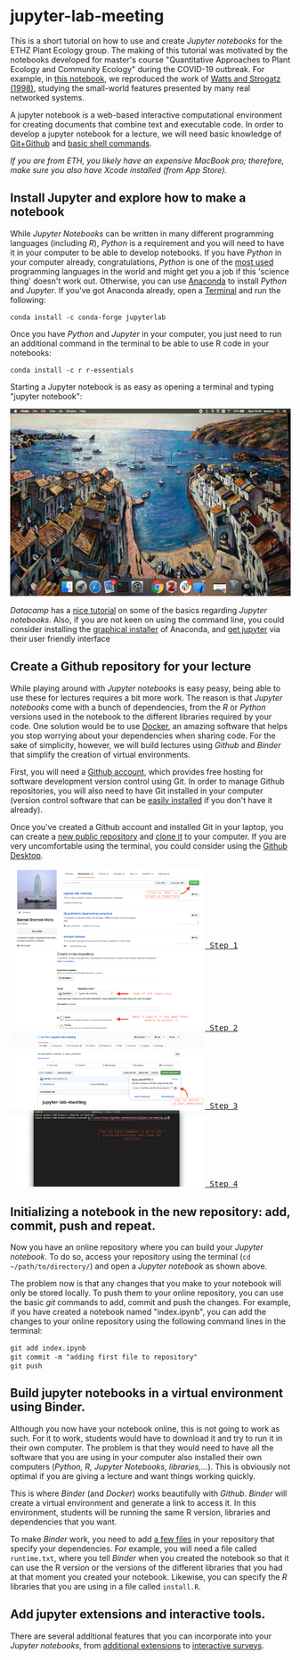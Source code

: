 <br/>

# jupyter-lab-meeting

This is a short tutorial on how to use and create *Jupyter notebooks* for the ETHZ Plant Ecology group. The making of this tutorial was motivated by the notebooks developed for master's course "Quantitative Approaches to Plant Ecology and Community Ecology" during the COVID-19 outbreak. For example, in [this notebook](https://mybinder.org/v2/gh/bernibra/Quantitative-Approaches-practical/master?filepath=index.ipynb), we reproduced the work of [Watts and Strogatz (1998)](https://www.nature.com/articles/30918), studying the small-world features presented by many real networked systems.

A jupyter notebook is a web-based interactive computational environment for creating documents that combine text and executable code. In order to develop a jupyter notebook for a lecture, we will need basic knowledge of [Git+Github](https://guides.github.com/activities/hello-world/) and [basic shell commands](https://www-xray.ast.cam.ac.uk/~jss/lecture/computing/notes/out/commands_basic/). 

_If you are from ETH, you likely have an expensive MacBook pro; therefore, make sure you also have Xcode installed (from App Store)._

## Install Jupyter and explore how to make a notebook
While *Jupyter Notebooks* can be written in many different programming languages (including *R*), *Python* is a requirement and you will need to have it in your computer to be able to develop notebooks. If you have *Python* in your computer already, congratulations, *Python* is one of the [most used](http://pypl.github.io/PYPL.html) programming languages in the world and might get you a job if this 'science thing' doesn't work out. Otherwise, you can use [Anaconda](https://www.anaconda.com/distribution/) to install *Python* and *Jupyter*. If you've got Anaconda already, open a [Terminal](https://raw.githubusercontent.com/bernibra/jupyter-lab-meeting/master/gifs/terminal.gif) and run the following:
```
conda install -c conda-forge jupyterlab
```

Once you have *Python* and *Jupyter* in your computer, you just need to run an additional command in the terminal to be able to use R code in your notebooks:
```
conda install -c r r-essentials
```

Starting a Jupyter notebook is as easy as opening a terminal and typing "jupyter notebook":

![](gifs/jupyter.gif)

*Datacamp* has a [nice tutorial](https://www.datacamp.com/community/tutorials/tutorial-jupyter-notebook) on some of the basics regarding *Jupyter notebooks*. Also, if you are not keen on using the command line, you could consider installing the [graphical installer](https://docs.anaconda.com/anaconda/install/mac-os/) of Anaconda, and [get jupyter](https://docs.anaconda.com/anaconda/navigator/tutorials/r-lang/) via their user friendly interface

## Create a Github repository for your lecture
While playing around with *Jupyter notebooks* is easy peasy, being able to use these for lectures requires a bit more work. The reason is that *Jupyter notebooks* come with a bunch of dependencies, from the *R* or *Python* versions used in the notebook to the different libraries required by your code. One solution would be to use [Docker](https://www.docker.com/), an amazing software that helps you stop worrying about your dependencies when sharing code. For the sake of simplicity, however, we will build lectures using *Github* and *Binder* that simplify the creation of virtual environments.

First, you will need a [Github account](https://github.com/), which provides free hosting for software development version control using Git. In order to manage Github repositories, you will also need to have Git installed in your computer (version control software that can be [easily installed](https://git-scm.com/book/en/v2/Getting-Started-Installing-Git) if you don't have it already).

Once you've created a Github account and installed Git in your laptop, you can create a [new public repository](https://help.github.com/en/github/getting-started-with-github/create-a-repo) and [clone it](https://help.github.com/en/github/creating-cloning-and-archiving-repositories/cloning-a-repository) to your computer. If you are very uncomfortable using the terminal, you could consider using the [Github Desktop](https://desktop.github.com/).

[<kbd>
  <img src="photos/new-repo.png" width="350">
  Step 1
</kbd>](https://raw.githubusercontent.com/bernibra/jupyter-lab-meeting/master/photos/new-repo.png)
[<kbd>
  <img src="photos/create-repo.png" width="350">
  Step 2
</kbd>](https://raw.githubusercontent.com/bernibra/jupyter-lab-meeting/master/photos/create-repo.png)
[<kbd>
  <img src="photos/clone-repo.png" width="350">
  Step 3
</kbd>](https://raw.githubusercontent.com/bernibra/jupyter-lab-meeting/master/photos/clone-repo.png)
[<kbd>
  <img src="photos/clone-terminal.png" width="350">
  Step 4
</kbd>](https://raw.githubusercontent.com/bernibra/jupyter-lab-meeting/master/photos/clone-terminal.png)

## Initializing a notebook in the new repository: add, commit, push and repeat.

Now you have an online repository where you can build your *Jupyter notebook*. To do so, access your repository using the terminal (`cd ~/path/to/directory/`) and open a *Jupyter notebook* as shown above.

The problem now is that any changes that you make to your notebook will only be stored locally. To push them to your online repository, you can use the basic *git* commands to add, commit and push the changes. For example, if you have created a notebook named "index.ipynb", you can add the changes to your online repository using the following command lines in the terminal:
```
git add index.ipynb
git commit -m "adding first file to repository"
git push
```

## Build jupyter notebooks in a virtual environment using Binder.
Although you now have your notebook online, this is not going to work as such. For it to work, students would have to download it and try to run it in their own computer. The problem is that they would need to have all the software that you are using in your computer also installed their own computers (*Python, R, Jupyter Notebooks, libraries,...*). This is obviously not optimal if you are giving a lecture and want things working quickly.

This is where *Binder* (and *Docker*) works beautifully with *Github*. *Binder* will create a virtual environment and generate a link to access it. In this environment, students will be running the same R version, libraries and dependencies that you want.

To make *Binder* work, you need to add [a few files](https://github.com/binder-examples/r) in your repository that specify your dependencies. For example, you will need a file called `runtime.txt`, where you tell *Binder* when you created the notebook so that it can use the R version or the versions of the different libraries that you had at that moment you created your notebook. Likewise, you can specify the *R* libraries that you are using in a file called `install.R`. 

## Add jupyter extensions and interactive tools.
There are several additional features that you can incorporate into your *Jupyter notebooks*, from [additional extensions](https://jupyter-contrib-nbextensions.readthedocs.io/en/latest/install.html#) to [interactive surveys](https://www.kobotoolbox.org/).
